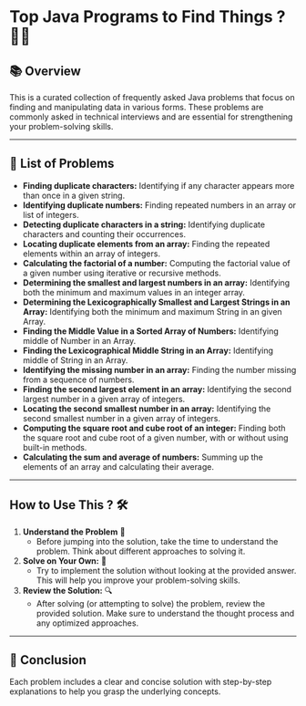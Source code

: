 # **Top Java Programs to Find Things** ? 🚀✅


## 📚 **Overview**

This is a curated collection of frequently asked Java problems that focus on finding and manipulating data in various forms. These problems are commonly asked in technical interviews and are essential for strengthening your problem-solving skills.

---

## 📝 **List of Problems**

- **Finding duplicate characters:** Identifying if any character appears more than once in a given string.
- **Identifying duplicate numbers:** Finding repeated numbers in an array or list of integers.
- **Detecting duplicate characters in a string:** Identifying duplicate characters and counting their occurrences.
- **Locating duplicate elements from an array:** Finding the repeated elements within an array of integers.
- **Calculating the factorial of a number:** Computing the factorial value of a given number using iterative or recursive methods.
- **Determining the smallest and largest numbers in an array:** Identifying both the minimum and maximum values in an integer array.
- **Determining the Lexicographically Smallest and Largest Strings in an Array:** Identifying both the minimum and maximum String in an given Array.
- **Finding the Middle Value in a Sorted Array of Numbers:** Identifying middle of Number in an Array.
- **Finding the Lexicographical Middle String in an Array:** Identifying middle of String in an Array.
- **Identifying the missing number in an array:** Finding the number missing from a sequence of numbers.
- **Finding the second largest element in an array:** Identifying the second largest number in a given array of integers.
- **Locating the second smallest number in an array:** Identifying the second smallest number in a given array of integers.
- **Computing the square root and cube root of an integer:** Finding both the square root and cube root of a given number, with or without using built-in methods.
- **Calculating the sum and average of numbers:** Summing up the elements of an array and calculating their average.

---

## **How to Use This ?** 🛠️ 

1. **Understand the Problem** 🤔 
     - Before jumping into the solution, take the time to understand the problem. Think about different approaches to solving it.
3. **Solve on Your Own:** 💪 
     - Try to implement the solution without looking at the provided answer. This will help you improve your problem-solving skills.
5. **Review the Solution:** 🔍 
     - After solving (or attempting to solve) the problem, review the provided solution. Make sure to understand the thought process and any optimized approaches.

---

## 🏁 **Conclusion**

 Each problem includes a clear and concise solution with step-by-step explanations to help you grasp the underlying concepts.
